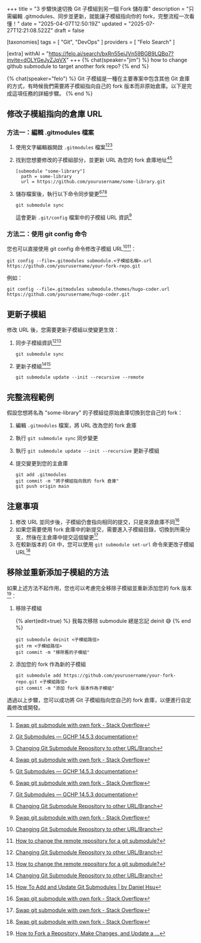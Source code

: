 +++
title = "3 步驟快速切換 Git 子模組到另一個 Fork 儲存庫"
description = "只需編輯 .gitmodules、同步並更新，就能讓子模組指向你的 fork，完整流程一次看懂！"
date = "2025-04-07T12:50:19Z"
updated = "2025-07-27T12:21:08.522Z"
draft = false

[taxonomies]
tags = [ "Git", "DevOps" ]
providers = [ "Felo Search" ]


[extra]
withAI = "<https://felo.ai/search/bxRn55eiJVn59BGB9LQBq7?invite=dOLYGeJyZJqVX>"
+++
{% chat(speaker="jim") %}
how to change github submodule to target another fork repo?
{% end %}

{% chat(speaker="felo") %}
Git 子模組是一種在主要專案中包含其他 Git 倉庫的方式，有時候我們需要將子模組指向自己的 fork 版本而非原始倉庫。以下是完成這項任務的詳細步驟。
{% end %}

## 修改子模組指向的倉庫 URL

### 方法一：編輯 .gitmodules 檔案

1. 使用文字編輯器開啟 `.gitmodules` 檔案[^1][^3][^8]
2. 找到您想要修改的子模組部分，並更新 URL 為您的 fork 倉庫地址[^1][^3]

   ```
   [submodule "some-library"]
     path = some-library
     url = https://github.com/yourusername/some-library.git
   ```

3. 儲存檔案後，執行以下命令同步變更[^1][^3][^8]

   ```
   git submodule sync
   ```

   這會更新 `.git/config` 檔案中的子模組 URL 資訊[^1]

### 方法二：使用 git config 命令

您也可以直接使用 git config 命令修改子模組 URL[^8][^13]：

```
git config --file=.gitmodules submodule.<子模組名稱>.url https://github.com/yourusername/your-fork-repo.git
```

例如：

```
git config --file=.gitmodules submodule.themes/hugo-coder.url https://github.com/yourusername/hugo-coder.git
```

## 更新子模組

修改 URL 後，您需要更新子模組以使變更生效：

1. 同步子模組資訊[^8][^13]

   ```
   git submodule sync
   ```

2. 更新子模組[^8][^9]

   ```
   git submodule update --init --recursive --remote
   ```

## 完整流程範例

假設您想將名為 "some-library" 的子模組從原始倉庫切換到您自己的 fork：

1. 編輯 `.gitmodules` 檔案，將 URL 改為您的 fork 倉庫
2. 執行 `git submodule sync` 同步變更
3. 執行 `git submodule update --init --recursive` 更新子模組
4. 提交變更到您的主倉庫

   ```
   git add .gitmodules
   git commit -m "將子模組指向我的 fork 倉庫"
   git push origin main
   ```

## 注意事項

1. 修改 URL 並同步後，子模組仍會指向相同的提交，只是來源倉庫不同[^1]
2. 如果您需要使用 fork 倉庫中的新提交，需要進入子模組目錄，切換到所需分支，然後在主倉庫中提交這個變更[^1]
3. 在較新版本的 Git 中，您可以使用 `git submodule set-url` 命令來更改子模組 URL[^1]

## 移除並重新添加子模組的方法

如果上述方法不起作用，您也可以考慮完全移除子模組並重新添加您的 fork 版本[^5]：

1. 移除子模組

   {% alert(edit=true) %}
   我每次移除 submodule 總是忘記 deinit 😅
   {% end %}

   ```
   git submodule deinit <子模組路徑>
   git rm <子模組路徑>
   git commit -m "移除舊的子模組"
   ```

2. 添加您的 fork 作為新的子模組

   ```
   git submodule add https://github.com/yourusername/your-fork-repo.git <子模組路徑>
   git commit -m "添加 fork 版本作為子模組"
   ```

透過以上步驟，您可以成功將 Git 子模組指向您自己的 fork 倉庫，以便進行自定義修改或開發。

[^1]: [Swap git submodule with own fork - Stack Overflow](https://stackoverflow.com/questions/11637175/swap-git-submodule-with-own-fork)
[^3]: [Git Submodules — GCHP 14.5.3 documentation](https://gchp.readthedocs.io/en/stable/reference/git-submodules.html)
[^5]: [How to Fork a Repository, Make Changes, and Update a ...](https://www.yopa.page/blog/2024-04-20-how-to-fork-a-repository-make-changes-and-update-a-submodule-in-your-main-project.html)
[^8]: [Changing Git Submodule Repository to other URL/Branch](https://dev.to/serhatteker/changing-git-submodule-repository-to-other-url-branch-356p)
[^9]: [How To Add and Update Git Submodules | by Daniel Hsu](https://medium.com/@nightheronry/how-to-add-and-update-git-submodules-dc1ba035e63b)
[^13]: [How to change the remote repository for a git submodule?](https://stackoverflow.com/questions/913701/how-to-change-the-remote-repository-for-a-git-submodule)
